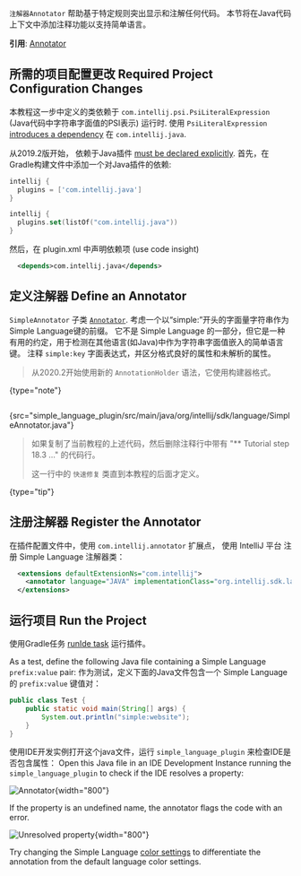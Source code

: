 [//]: # (title: 7. Annotator)

<!-- Copyright 2000-2021 JetBrains s.r.o. and other contributors. Use of this source code is governed by the Apache 2.0 license that can be found in the LICENSE file. -->

<include src="language_and_filetype.md" include-id="custom_language_tutorial_header"></include>

 `注解器Annotator` 帮助基于特定规则突出显示和注解任何代码。
 本节将在Java代码上下文中添加注释功能以支持简单语言。

**引用**: [Annotator](syntax_highlighting_and_error_highlighting.md#annotator)

## 所需的项目配置更改 Required Project Configuration Changes
本教程这一步中定义的类依赖于 `com.intellij.psi.PsiLiteralExpression` (Java代码中字符串字面值的PSI表示) 运行时.
使用 `PsiLiteralExpression` [introduces a dependency](plugin_compatibility.md#modules-specific-to-functionality) 在 `com.intellij.java`.

从2019.2版开始， 依赖于Java插件 [must be declared explicitly](https://blog.jetbrains.com/platform/2019/06/java-functionality-extracted-as-a-plugin/).
首先，在Gradle构建文件中添加一个对Java插件的依赖:

<tabs>
<tab title="build.gradle">

```groovy
intellij {
  plugins = ['com.intellij.java']
}
```

</tab>

<tab title="build.gradle.kts">

```kotlin
intellij {
  plugins.set(listOf("com.intellij.java"))
}
```

</tab>
</tabs>

然后，在 <path>plugin.xml</path> 中声明依赖项 (use code insight)

```xml
  <depends>com.intellij.java</depends>
```

## 定义注解器 Define an Annotator
 `SimpleAnnotator` 子类 [`Annotator`](upsource:///platform/analysis-api/src/com/intellij/lang/annotation/Annotator.java).
 考虑一个以“simple:”开头的字面量字符串作为Simple Language键的前缀。
 它不是 Simple Language 的一部分，但它是一种有用的约定，用于检测在其他语言(如Java)中作为字符串字面值嵌入的简单语言键。
 注释 `simple:key` 字面表达式，并区分格式良好的属性和未解析的属性。

 > 从2020.2开始使用新的 `AnnotationHolder` 语法，它使用构建器格式。
 >
 {type="note"}

```java
```
{src="simple_language_plugin/src/main/java/org/intellij/sdk/language/SimpleAnnotator.java"}

[comment]: <> ( > If the above code is copied at this stage of the tutorial, then remove the line below the comment "** Tutorial step 18.3 …")
 > 如果复制了当前教程的上述代码，然后删除注释行中带有 "** Tutorial step 18.3 …" 的代码行。
 >
 > 这一行中的 `快速修复` 类直到本教程的后面才定义。
 >
 {type="tip"}

## 注册注解器 Register the Annotator
在插件配置文件中，使用 `com.intellij.annotator` 扩展点，
使用 IntelliJ 平台  注册 Simple Language 注解器类：

```xml
  <extensions defaultExtensionNs="com.intellij">
    <annotator language="JAVA" implementationClass="org.intellij.sdk.language.SimpleAnnotator"/>
  </extensions>
```

## 运行项目 Run the Project

使用Gradle任务 [runIde task](gradle_prerequisites.md#running-a-simple-gradle-based-intellij-platform-plugin) 运行插件。

As a test, define the following Java file containing a Simple Language `prefix:value` pair:
作为测试，定义下面的Java文件包含一个 Simple Language 的 `prefix:value` 键值对：

```java
public class Test {
    public static void main(String[] args) {
        System.out.println("simple:website");
    }
}
```

使用IDE开发实例打开这个java文件，运行 `simple_language_plugin` 来检查IDE是否包含属性：
Open this Java file in an IDE Development Instance running the `simple_language_plugin` to check if the IDE resolves a property:

![Annotator](annotator.png){width="800"}

If the property is an undefined name, the annotator flags the code with an error.

![Unresolved property](unresolved_property.png){width="800"}

Try changing the Simple Language [color settings](syntax_highlighter_and_color_settings_page.md#run-the-project) to differentiate the annotation from the default language color settings.
